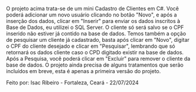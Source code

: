 O projeto acima trata-se de um mini Cadastro de Clientes em C#.
Você poderá adicionar um novo usuário clicando no botão "Novo", e após a inserção dos dados, clicar em "Inserir" para enviar os dados inscritos à Base de Dados,
eu utilizei o SQL Server.
O cliente só será salvo se o CPF inserido não estiver já contido na base de dados.
Temos também a opção de pesquisar um cliente já cadastrado, basta após clicar em "Novo", digitar o CPF do cliente desejado e clicar em "Pesquisar", lembrando que só 
retornará os dados cliente caso o CPD digitado existir na base de dados.
Após a Pesquisa, você poderá clicar em "Excluir" para remover o cliente da base de dados.
O projeto ainda precisa de alguns tratamentos que serão incluídos em breve, esta é apenas a primeira versão do projeto.

Feito por: Isac Ribeiro - Fortaleza, Ceará - 22/07/2024
